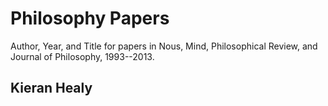 # Philosophy Papers

Author, Year, and Title for papers in Nous, Mind, Philosophical Review, and Journal of Philosophy, 1993--2013.

## Kieran Healy
